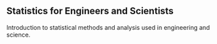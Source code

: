 ## Statistics for Engineers and Scientists
Introduction to statistical methods and analysis used in engineering and science.
